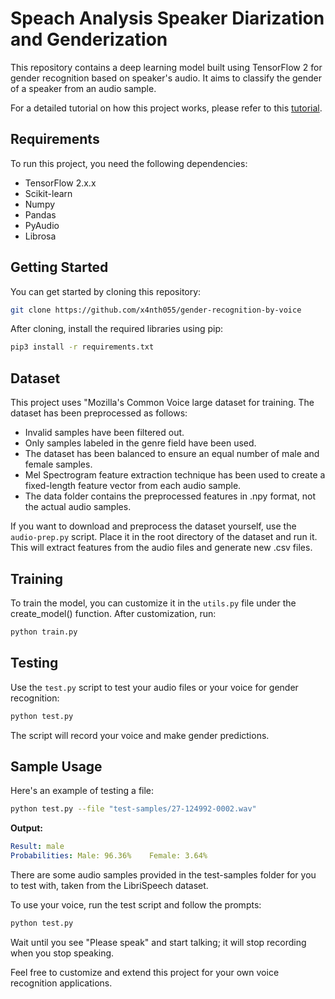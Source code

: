 # Speach Analysis Speaker Diarization and Genderization

This repository contains a deep learning model built using TensorFlow 2 for gender recognition based on speaker's audio. It aims to 
classify the gender of a speaker from an audio sample.

For a detailed tutorial on how this project works, please refer to this 
[tutorial](https://www.thepythoncode.com/article/gender-recognition-by-voice-using-tensorflow-in-python).

## Requirements

To run this project, you need the following dependencies:

- TensorFlow 2.x.x
- Scikit-learn
- Numpy
- Pandas
- PyAudio
- Librosa

## Getting Started

You can get started by cloning this repository:
```bash
git clone https://github.com/x4nth055/gender-recognition-by-voice
```

After cloning, install the required libraries using pip:
```bash
pip3 install -r requirements.txt
```

## Dataset
This project uses "Mozilla's Common Voice large dataset for training. The dataset has been preprocessed as follows:

- Invalid samples have been filtered out.
- Only samples labeled in the genre field have been used.
- The dataset has been balanced to ensure an equal number of male and female samples.
- Mel Spectrogram feature extraction technique has been used to create a fixed-length feature vector from each audio sample.
- The data folder contains the preprocessed features in .npy format, not the actual audio samples.

If you want to download and preprocess the dataset yourself, use the ```audio-prep.py``` script. Place it in the root directory of the 
dataset and run it. This will extract features from the audio files and generate new .csv files.

## Training
To train the model, you can customize it in the ```utils.py``` file under the create_model() function. After customization, run:
```bash
python train.py
```
## Testing
Use the ```test.py``` script to test your audio files or your voice for gender recognition:
```bash
python test.py
```

The script will record your voice and make gender predictions.

## Sample Usage
Here's an example of testing a file:
```bash
python test.py --file "test-samples/27-124992-0002.wav"
```

**Output:**
```yaml
Result: male
Probabilities: Male: 96.36%    Female: 3.64%
```

There are some audio samples provided in the test-samples folder for you to test with, taken from the LibriSpeech dataset.

To use your voice, run the test script and follow the prompts:
```bash
python test.py
```

Wait until you see "Please speak" and start talking; it will stop recording when you stop speaking.

Feel free to customize and extend this project for your own voice recognition applications.
